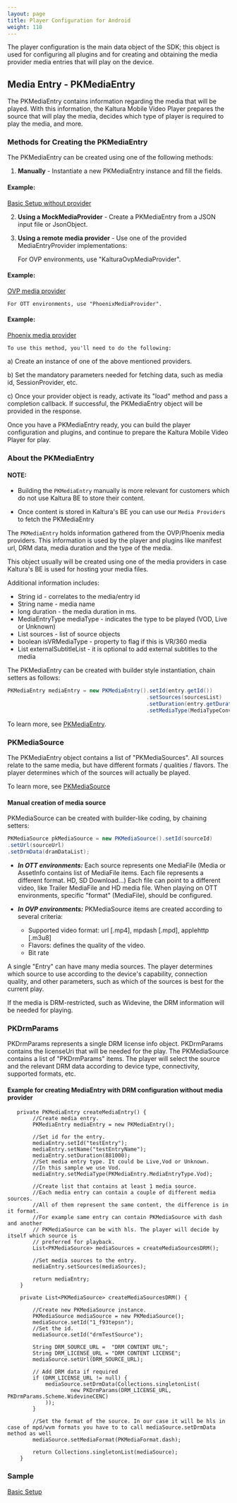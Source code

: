 ```yaml
---
layout: page
title: Player Configuration for Android 
weight: 110
---
```


The player configuration is the main data object of the SDK; this object is used for configuring all plugins and for creating and obtaining the media provider media entries that will play on the device.

## Media Entry - PKMediaEntry  

The PKMediaEntry contains information regarding the media that will be played. With this information, the Kaltura Mobile Video Player
prepares the source that will play the media, decides which type of player is required to play the media, and more.

### Methods for Creating the PKMediaEntry  

The PKMediaEntry can be created using one of the following methods:

1. **Manually** - Instantiate a new PKMediaEntry instance and fill the fields. 

#### Example:

   [Basic Setup without provider](https://github.com/kaltura/kaltura-player-android-samples/tree/master/BasicSamples/BasicSetup)

2. **Using a MockMediaProvider** - Create a PKMediaEntry from a JSON input file or JsonObject.
   
3. **Using a remote media provider** - Use one of the provided MediaEntryProvider implementations:
    
    For OVP environments, use "KalturaOvpMediaProvider".
    
#### Example:

   [OVP media provider]( https://github.com/kaltura/kaltura-player-android-samples/tree/master/OVPSamples/BasicSetupp)
   
    
    For OTT environments, use "PhoenixMediaProvider".
    
#### Example:

   [Phoenix media provider](https://github.com/kaltura/kaltura-player-android-samples/tree/master/OTTSamples/BasicSetup)

    To use this method, you'll need to do the following:
   
   a) Create an instance of one of the above mentioned providers.
   
   b) Set the mandatory parameters needed for fetching data, such as media id, SessionProvider, etc.
   
   c) Once your provider object is ready, activate its "load" method and pass a completion callback. If successful, the PKMediaEntry object will be provided in the response.
   
Once you have a PKMediaEntry ready, you can build the player configuration and plugins, and continue to prepare the Kaltura Mobile Video Player for play.

### About the PKMediaEntry  

#### NOTE:

* Building the `PKMediaEntry`  manually is more relevant for customers which do not use Kaltura BE to store their content.
 
* Once content is stored in Kaltura's BE you can use our `Media Providers` to fetch the PKMediaEntry 

The `PKMediaEntry` holds information gathered from the OVP/Phoenix media providers. This information is used by the player and plugins like manifest url, DRM data, media duration and the type of the media.

This object usually will be created using one of the media providers in case Kaltura's BE is used for hosting your media files.

Additional information includes:

* String id - correlates to the media/entry id
* String name - media name
* long duration - the media duration in ms.
* MediaEntryType mediaType - indicates the type to be played (VOD, Live or Unknown)
* List<PKMediaSource> sources - list of source objects
* boolean isVRMediaType - property to flag if this is VR/360 media
* List<PKExternalSubtitle> externalSubtitleList - it is optional to add external subtitles to the media

The PKMediaEntry can be created with builder style instantiation, chain setters as follows:

```java
PKMediaEntry mediaEntry = new PKMediaEntry().setId(entry.getId())
                                            .setSources(sourcesList)
                                            .setDuration(entry.getDuration())
                                            .setMediaType(MediaTypeConverter.toMediaEntryType(entry.getType()));
```

To learn more, see [PKMediaEntry](https://github.com/kaltura/playkit-android/blob/develop/playkit/src/main/java/com/kaltura/playkit/PKMediaEntry.java).

### PKMediaSource  

The PKMediaEntry object contains a list of "PKMediaSources". All sources relate to the same media, but have different formats / qualities / flavors. The player determines which of the sources will actually be played.

To learn more, see [PKMediaSource](https://github.com/kaltura/playkit-android/blob/develop/playkit/src/main/java/com/kaltura/playkit/PKMediaSource.java)

#### Manual creation of media source   

PKMediaSource can be created with builder-like coding, by chaining setters:

```java
PKMediaSource pkMediaSource = new PKMediaSource().setId(sourceId)
.setUrl(sourceUrl)
.setDrmData(dramDataList);

```

* **_In OTT environments:_**
Each source represents one MediaFile (Media or AssetInfo contains list of MediaFile items. Each file represents a different format. HD, SD Download...)
Each file can point to a different video, like Trailer MediaFile and HD media file.
When playing on OTT environments, specific "format" (MediaFile), should be configured.


* **_In OVP environments:_**
PKMediaSource items are created according to several criteria:
  * Supported video format: url [.mp4], mpdash [.mpd], applehttp [.m3u8]
  * Flavors: defines the quality of the video.
  * Bit rate

A single "Entry" can have many media sources. The player determines which source to use according to the device's capability, connection quality, and other parameters, such as which of the sources is best for the current play. 

If the media is DRM-restricted, such as Widevine, the DRM information will be needed for playing.

### PKDrmParams

PKDrmParams represents a single DRM license info object. PKDrmParams contains the licenseUri that will be needed for the play. The PKMediaSource contains a list of "PKDrmParams" items. The player will select the source and the relevant DRM data according to device type, connectivity, supported formats, etc.


#### Example for creating MediaEntry with DRM configuration without media provider

```
   private PKMediaEntry createMediaEntry() {
        //Create media entry.
        PKMediaEntry mediaEntry = new PKMediaEntry();

        //Set id for the entry.
        mediaEntry.setId("testEntry");
        mediaEntry.setName("testEntryName");
        mediaEntry.setDuration(881000);
        //Set media entry type. It could be Live,Vod or Unknown.
        //In this sample we use Vod.
        mediaEntry.setMediaType(PKMediaEntry.MediaEntryType.Vod);

        //Create list that contains at least 1 media source.
        //Each media entry can contain a couple of different media sources.
        //All of them represent the same content, the difference is in it format.
        //For example same entry can contain PKMediaSource with dash and another
        // PKMediaSource can be with hls. The player will decide by itself which source is
        // preferred for playback.
        List<PKMediaSource> mediaSources = createMediaSourcesDRM();

        //Set media sources to the entry.
        mediaEntry.setSources(mediaSources);

        return mediaEntry;
    }
    
    private List<PKMediaSource> createMediaSourcesDRM() {

        //Create new PKMediaSource instance.
        PKMediaSource mediaSource = new PKMediaSource();
        mediaSource.setId("1_f93tepsn");
        //Set the id.
        mediaSource.setId("drmTestSource");

        String DRM_SOURCE_URL =  "DRM CONTENT URL";
        String DRM_LICENSE_URL = "DRM CONTENT LICENSE";
        mediaSource.setUrl(DRM_SOURCE_URL);

        // Add DRM data if required
        if (DRM_LICENSE_URL != null) {
            mediaSource.setDrmData(Collections.singletonList(
                    new PKDrmParams(DRM_LICENSE_URL, PKDrmParams.Scheme.WidevineCENC)
            ));
        }

        //Set the format of the source. In our case it will be hls in case of mpd/wvm formats you have to to call mediaSource.setDrmData method as well
        mediaSource.setMediaFormat(PKMediaFormat.dash);

        return Collections.singletonList(mediaSource);
    }
```  

### Sample

[Basic Setup](https://github.com/kaltura/playkit-android-samples/tree/master/BasicSetup)  
    